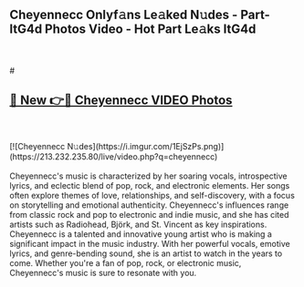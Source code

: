 ## Cheyennecc Onlyf𝚊ns Le𝚊ked N𝚞des - Part-ltG4d Photos Video - Hot Part Le𝚊ks ltG4d
<br>
<br>
# <h2><a href="https://213.232.235.80/live/video.php?q=cheyennecc">🔗 New 👉🔴 Cheyennecc VIDEO Photos</a></h2>
<br>
<br>
[![Cheyennecc N𝚞des](https://i.imgur.com/1EjSzPs.png)](https://213.232.235.80/live/video.php?q=cheyennecc)
<br>
<br>
Cheyennecc's music is characterized by her soaring vocals, introspective lyrics, and eclectic blend of pop, rock, and electronic elements. Her songs often explore themes of love, relationships, and self-discovery, with a focus on storytelling and emotional authenticity. Cheyennecc's influences range from classic rock and pop to electronic and indie music, and she has cited artists such as Radiohead, Björk, and St. Vincent as key inspirations. Cheyennecc is a talented and innovative young artist who is making a significant impact in the music industry. With her powerful vocals, emotive lyrics, and genre-bending sound, she is an artist to watch in the years to come. Whether you're a fan of pop, rock, or electronic music, Cheyennecc's music is sure to resonate with you.
<br>
<br>